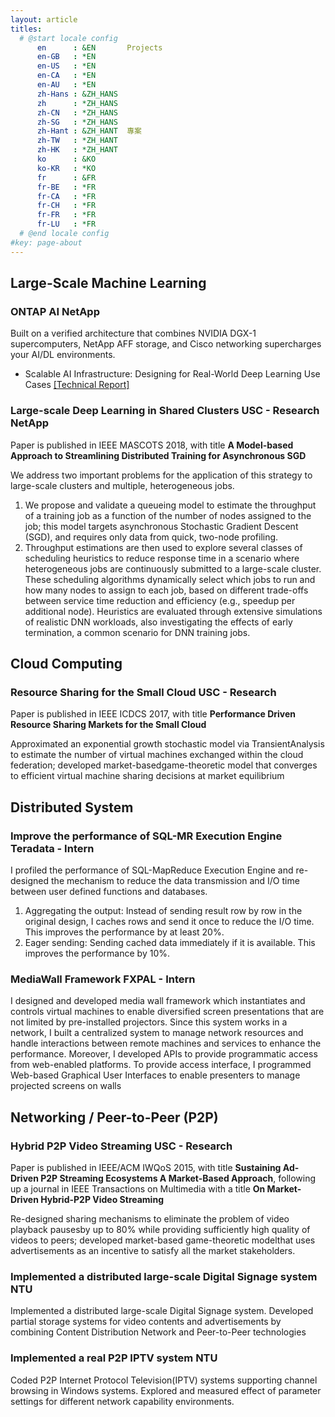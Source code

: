 ```yaml
---
layout: article
titles:
  # @start locale config
      en      : &EN       Projects
      en-GB   : *EN
      en-US   : *EN
      en-CA   : *EN
      en-AU   : *EN
      zh-Hans : &ZH_HANS  
      zh      : *ZH_HANS
      zh-CN   : *ZH_HANS
      zh-SG   : *ZH_HANS
      zh-Hant : &ZH_HANT  專案
      zh-TW   : *ZH_HANT
      zh-HK   : *ZH_HANT
      ko      : &KO       
      ko-KR   : *KO
      fr      : &FR
      fr-BE   : *FR
      fr-CA   : *FR
      fr-CH   : *FR
      fr-FR   : *FR
      fr-LU   : *FR
  # @end locale config
#key: page-about
---
```


## Large-Scale Machine Learning

### ONTAP AI <span class="default-span place-netapp">NetApp</span>

Built on a verified architecture that combines NVIDIA DGX-1 supercomputers, NetApp AFF storage, and Cisco networking supercharges your AI/DL environments.
- Scalable AI Infrastructure: Designing for Real-World Deep Learning Use Cases [[Technical Report]](https://www.netapp.com/us/media/nva-1121-design.pdf)

### Large-scale Deep Learning in Shared Clusters <span class="default-span place-usc">USC - Research</span> <span class="default-span place-netapp">NetApp</span>

<span class="cite">Paper is published in IEEE MASCOTS 2018, with title __A Model-based Approach to Streamlining Distributed Training for Asynchronous SGD__</span>

We address two important problems for the application of this strategy to large-scale clusters and multiple, heterogeneous jobs. 
1. We propose and validate a queueing model to estimate the throughput of a training job as a function of the number of nodes assigned to the job; this model targets asynchronous Stochastic Gradient Descent (SGD), and requires only data from quick, two-node profiling. 
2. Throughput estimations are then used to explore several classes of scheduling heuristics to reduce response time in a scenario where heterogeneous jobs are continuously submitted to a large-scale cluster. These scheduling algorithms dynamically select which jobs to run and how many nodes to assign to each job, based on different trade-offs between service time reduction and efficiency (e.g., speedup per additional node). Heuristics are evaluated through extensive simulations of realistic DNN workloads, also investigating the effects of early termination, a common scenario for DNN training jobs.

## Cloud Computing

### Resource Sharing for the Small Cloud <span class="default-span place-usc">USC - Research</span>

<span class="cite">Paper is published in IEEE ICDCS 2017, with title __Performance Driven Resource Sharing Markets for the Small Cloud__</span>

Approximated an exponential growth stochastic model via TransientAnalysis to estimate the number of virtual machines exchanged within the cloud federation; developed market-basedgame-theoretic model that converges to efficient virtual machine sharing decisions at market equilibrium

## Distributed System

### Improve the performance of SQL-MR Execution Engine <span class="default-span place-teradata">Teradata - Intern</span>

I profiled the performance of SQL-MapReduce Execution Engine and re-designed the mechanism to reduce the data transmission and I/O time between user defined functions and databases. 
1. Aggregating the output: Instead of sending result row by row in the original design, I caches rows and send it once to reduce the I/O time. This improves the performance by at least 20%. 
2. Eager sending: Sending cached data immediately if it is available. This improves the performance by 10%. 

### MediaWall Framework <span class="default-span place-fxpal"> FXPAL - Intern</span>
I designed and developed media wall framework which instantiates and controls virtual machines to enable diversified screen presentations that are not limited by pre-installed projectors. Since this system works in a network, I built a centralized system to manage network resources and handle interactions between remote machines and services to enhance the performance. Moreover, I developed APIs to provide programmatic access from web-enabled platforms. To provide access interface, I programmed Web-based Graphical User Interfaces to enable presenters to manage projected screens on walls

<!---
#### Speed up loading large data sets to a Facebook-like system on Cassandra <span class="default-span place-usc">USC - Research</span>
Built Cassandra clusters with small-scale OpenStack virtual machines suitable for Facebook-like social network. Designed mechanisms equally distributing the workload to all running virtual machines. Coded multi-thread systems to handle different kinds of inputs without leaving the system idle.
--->

<!---
#### Performance Analysis for the Speed-Sensitive Channel Assignment
Developed and simulated probability models to correctly analyse the performance of channel assignment with rapid cell phone hand-offs. Explored the effect of adopting random walk or human walk to probability models for assigning channels.
--->
## Networking / Peer-to-Peer (P2P)

### Hybrid P2P Video Streaming <span class="default-span place-usc">USC - Research</span>

<span class="cite">Paper is published in IEEE/ACM IWQoS 2015, with title __Sustaining Ad-Driven P2P Streaming Ecosystems A Market-Based Approach__, following up a journal in IEEE Transactions on Multimedia with a title __On Market-Driven Hybrid-P2P Video Streaming__</span>

Re-designed sharing mechanisms to eliminate the problem of video playback pausesby up to 80% while providing sufficiently high quality of videos to peers; developed market-based game-theoretic modelthat uses advertisements as an incentive to satisfy all the market stakeholders.

### Implemented a distributed large-scale Digital Signage system <span class="default-span place-ntu">NTU</span>
Implemented a distributed large-scale Digital Signage system. Developed partial storage systems for video contents and advertisements by combining Content Distribution Network and Peer-to-Peer technologies

### Implemented a real P2P IPTV system <span class="default-span place-ntu">NTU</span>
Coded P2P Internet Protocol Television(IPTV) systems supporting channel browsing in Windows systems. Explored and measured effect of parameter settings for different network capability environments.

<!---
#### Exploit File Similarity in Peer-to-Peer Networks <span class="default-span place-ntu">NTU</span>
Explored probability of having the same chunks among files in eMule file-sharing environments. Developed sharing mechanism capable of using similar chunks to speed up peer-to-peer file downloading.
--->